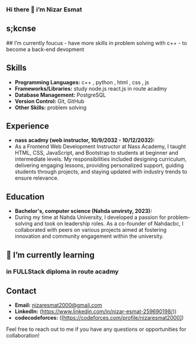 ### Hi there 👋 i’m Nizar Esmat

<h2 style=" text-algine = 'center' " >s;kcnse</h2>
## I’m currently foucus
- have more skills in problem solving with c++
- to become a back-end devopment 

## Skills

- **Programming Languages:** c++ , python , html , css , js
- **Frameworks/Libraries:** study node.js react.js in route acadmy
- **Database Management:** PostgreSQL
- **Version Control:**  Git, GitHub
- **Other Skills:** problem solving

## Experience

- **nass acadmy (web instructor, 10/9/2032 - 10/12/2032):**
- As a Frontend Web Development Instructor at Nass Academy, I taught HTML, CSS, JavaScript, and Bootstrap to students at beginner and intermediate levels. My responsibilities included designing curriculum, delivering engaging lessons, providing personalized support, guiding students through projects, and staying updated with industry trends to ensure relevance.


## Education

- **Bachelor's, computer science (Nahda unvirsty, 2023):**
- During my time at Nahda University, I developed a passion for problem-solving and took on leadership roles. As a co-founder of Nahdacbc, I collaborated with peers on various projects aimed at fostering innovation and community engagement within the university.

##  🌱 I’m currently learning 
 ### in FULLStack diploma in route acadmy



## Contact

- **Email:** nizaresmat2000@gmail.com
- **LinkedIn:** (https://www.linkedin.com/in/nizar-esmat-259690198/))
- **codecodeforces:** ([https://codeforces.com/profile/nizaresmat2000])

Feel free to reach out to me if you have any questions or opportunities for collaboration!

